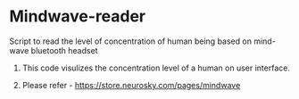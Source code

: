 # Mindwave-reader
Script to read the level of concentration of human being based on mind-wave bluetooth headset

1. This code visulizes the concentration level of a human on user interface.

1. Please refer - https://store.neurosky.com/pages/mindwave


